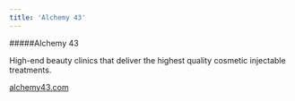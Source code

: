 ```yaml
---
title: 'Alchemy 43'
---
```


#####Alchemy 43

High-end beauty clinics that deliver the highest quality cosmetic injectable treatments.

[alchemy43.com](http://www.alchemy43.com)